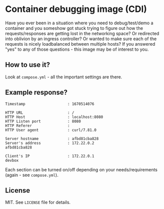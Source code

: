 # Container debugging image (CDI)

Have you ever been in a situation where you need to debug/test/demo a container and you someshow got stuck trying to figure out how the requests/responses are getting lost in the networking space? Or redirected into oblivion by an ingress controller? Or wanted to make sure each of the requests is nicely loadbalanced between multiple hosts? If you answered "yes" to any of those questions - this image may be of interest to you.

## How to use it?

Look at `compose.yml` - all the important settings are there.

## Example response?

```none
Timestamp                   : 1670514076

HTTP URL                    : /
HTTP Host                   : localhost:8080
HTTP Listen port            : 8080
HTTP Referer                :
HTTP User agent             : curl/7.81.0

Server hostname             : afbd81cba828
Server's address            : 172.22.0.2                              afbd81cba828

Client's IP                 : 172.22.0.1                              devbox
```

Each section can be turned on/off depending on your needs/requirements (again - see `compose.yml`).

## License

MIT. See `LICENSE` file for details.
